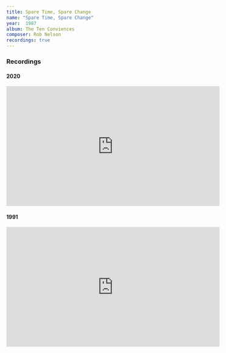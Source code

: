 ```yaml
---
title: Spare Time, Spare Change
name: "Spare Time, Spare Change"
year:  1987
album: The Ten Conviences
composer: Rob Nelson
recordings: true
---
```


<h3>Recordings</h3>

<h4>2020</h4>
<iframe width="560" height="315" src="https://www.youtube.com/embed/rB_Bpa5F2MA" frameborder="0" allow="accelerometer; autoplay; encrypted-media; gyroscope; picture-in-picture" allowfullscreen></iframe>

<h4>1991</h4>
<iframe width="560" height="315" src="https://www.youtube.com/embed/aEAtbpJ_UFA" frameborder="0" allow="accelerometer; autoplay; encrypted-media; gyroscope; picture-in-picture" allowfullscreen></iframe>
